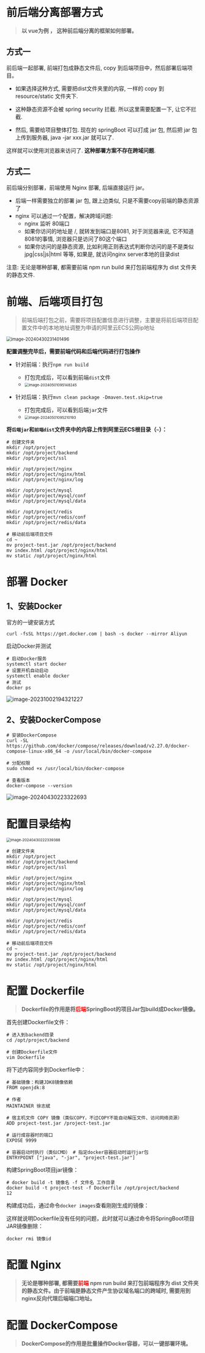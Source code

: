# 前后端分离部署方式

> **以 vue为例 ， 这种前后端分离的框架如何部署。**

## 方式一

前后端一起部署, 前端打包成静态文件后, copy 到后端项目中，然后部署后端项目。

+ 如果选择这种方式, 需要把dist文件夹里的内容, 一样的 copy 到 resource/static 文件夹下.

+ 这种静态资源不会被 spring security 拦截. 所以这里需要配置一下, 让它不拦截. 

+ 然后, 需要给项目整体打包. 现在的 springBoot 可以打成 jar 包, 然后把 jar 包上传到服务器, java -jar xxx.jar 就可以了.

这样就可以使用浏览器来访问了. **这种部署方案不存在跨域问题**.

## 方式二

前后端分别部署，前端使用 Nginx 部署, 后端直接运行 jar。

+ 后端一样需要独立的部署 jar 包, 跟上边类似, 只是不需要copy前端的静态资源了
+ nginx 可以通过一个配置，解决跨域问题:
  + nginx 监听 80端口
  + 如果你访问的地址是 /, 就转发到端口是8081, 对于浏览器来说, 它不知道8081的事情, 浏览器只是访问了80这个端口
  + 如果你访问的是静态资源, 比如利用正则表达式判断你访问的是不是类似 jpg|css|js|html 等等, 如果是, 就访问nginx server本地的目录dist

注意:  无论是哪种部署, 都需要前端 npm run build 来打包前端程序为 dist 文件夹的静态文件.

# 前端、后端项目打包

> 前端后端打包之前，需要将项目配置信息进行调整，主要是将前后端项目配置文件中的本地地址调整为申请的阿里云ECS公网ip地址

<img src="2-%E9%83%A8%E7%BD%B2.assets/image-20240430231401496.png" alt="image-20240430231401496" style="zoom: 80%;" />

**配置调整完毕后，需要前端代码和后端代码进行打包操作**

+ 针对前端：执行`npm run build`
  + 打包完成后，可以看到前端`dist`文件 
  + <img src="2-%E9%83%A8%E7%BD%B2.assets/image-20240501095148245.png" alt="image-20240501095148245" style="zoom: 67%;" />

+ 针对后端：执行`mvn clean package -Dmaven.test.skip=true`
  + 打包完成后，可以看到后端`jar`文件
  + <img src="2-%E9%83%A8%E7%BD%B2.assets/image-20240501095210193.png" alt="image-20240501095210193" style="zoom:67%;" />

**将`后端jar`和`前端dist`文件夹中的内容上传到阿里云ECS根目录（`~`）：**

```shell
# 创建文件夹
mkdir /opt/project
mkdir /opt/project/backend
mkdir /opt/project/ssl

mkdir /opt/project/nginx
mkdir /opt/project/nginx/html
mkdir /opt/project/nginx/log

mkdir /opt/project/mysql
mkdir /opt/project/mysql/conf
mkdir /opt/project/mysql/data

mkdir /opt/project/redis
mkdir /opt/project/redis/conf
mkdir /opt/project/redis/data

# 移动前后端项目文件
cd ~
mv project-test.jar /opt/project/backend
mv index.html /opt/project/nginx/html
mv static /opt/project/nginx/html

```

# 部署 Docker

## 1、安装Docker

官方的一键安装方式

```shell
curl -fsSL https://get.docker.com | bash -s docker --mirror Aliyun
```

启动Docker并测试

```shell
# 启动Docker服务
systemctl start docker
# 设置开机自动启动
systemctl enable docker
# 测试
docker ps
```

![image-20231002194321227](2-%E9%83%A8%E7%BD%B2.assets/image-20231002194321227.png)

## 2、安装DockerCompose

```shell
# 安装DockerCompose
curl -SL https://github.com/docker/compose/releases/download/v2.27.0/docker-compose-linux-x86_64 -o /usr/local/bin/docker-compose

# 分配权限
sudo chmod +x /usr/local/bin/docker-compose

# 查看版本
docker-compose --version
```

![image-20240430223322693](2-%E9%83%A8%E7%BD%B2.assets/image-20240430223322693.png)

# 配置目录结构

<img src="2-%E9%83%A8%E7%BD%B2.assets/image-20240430222339388.png" alt="image-20240430222339388" style="zoom: 67%;" />

```shell
# 创建文件夹
mkdir /opt/project
mkdir /opt/project/backend
mkdir /opt/project/ssl

mkdir /opt/project/nginx
mkdir /opt/project/nginx/html
mkdir /opt/project/nginx/log

mkdir /opt/project/mysql
mkdir /opt/project/mysql/conf
mkdir /opt/project/mysql/data

mkdir /opt/project/redis
mkdir /opt/project/redis/conf
mkdir /opt/project/redis/data

# 移动前后端项目文件
cd ~
mv project-test.jar /opt/project/backend
mv index.html /opt/project/nginx/html
mv static /opt/project/nginx/html
```

# 配置 Dockerfile

> **Dockerfile的作用是将<span style="color:red">后端</span>SpringBoot的项目Jar包build成Docker镜像。**

首先创建Dockerfile文件：

```shell
# 进入到backend目录
cd /opt/project/backend

# 创建Dockerfile文件
vim Dockerfile
```

将下述内容同步到Dockerfile中：

```shell
# 基础镜像：构建JDK8镜像依赖
FROM openjdk:8

# 作者
MAINTAINER 徐志斌

# 宿主机文件 COPY 镜像（类似COPY，不过COPY不能自动解压文件、访问网络资源）
ADD project-test.jar /project-test.jar

# 运行成容器时的端口
EXPOSE 9999

# 容器启动时执行（类似CMD） # 指定docker容器启动时运行jar包
ENTRYPOINT ["java", "-jar", "project-test.jar"]
```

构建SpringBoot项目jar镜像：

```shell
# docker build -t 镜像名 -f 文件名 工作目录
docker build -t project-test -f Dockerfile /opt/project/backend
12
```

构建成功后，通过命令`docker images`查看刚刚生成的镜像：



这样就说明Dockerfile没有任何的问题，此时就可以通过命令将SpringBoot项目JAR镜像删除：

```shell
docker rmi 镜像id
```



# 配置 Nginx

> **无论是哪种部署,  都需要<span style="color:red">前端</span> npm run build 来打包前端程序为 dist 文件夹的静态文件。由于前端是静态文件产生协议域名端口的跨域时, 需要用到nginx反向代理后端端口地址。**





# 配置 DockerCompose

> **DockerCompose的作用是批量操作Docker容器，可以一键部署环境。**





